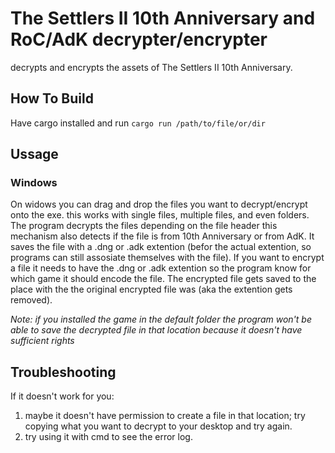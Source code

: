 # The Settlers II 10th Anniversary and RoC/AdK decrypter/encrypter

decrypts and encrypts the assets of The Settlers II 10th Anniversary.

## How To Build

Have cargo installed and run `cargo run /path/to/file/or/dir`

## Ussage

### Windows

On widows you can drag and drop the files you want to decrypt/encrypt onto the exe. this works with single files, multiple files, and even folders. The program decrypts the files depending on the file header this mechanism also detects if the file is from 10th Anniversary or from AdK. It saves the file with a .dng or .adk extention (befor the actual extention, so programs can still assosiate themselves with the file).
If you want to encrypt a file it needs to have the .dng or .adk extention so the program know for which game it should encode the file. The encrypted file gets saved to the place with the the original encrypted file was (aka the extention gets removed).

_Note: if you installed the game in the default folder the program won't be able to save the decrypted file in that location because it doesn't have sufficient rights_

## Troubleshooting

If it doesn't work for you:

1. maybe it doesn't have permission to create a file in that location; try copying what you want to decrypt to your desktop and try again.
2. try using it with cmd to see the error log.

